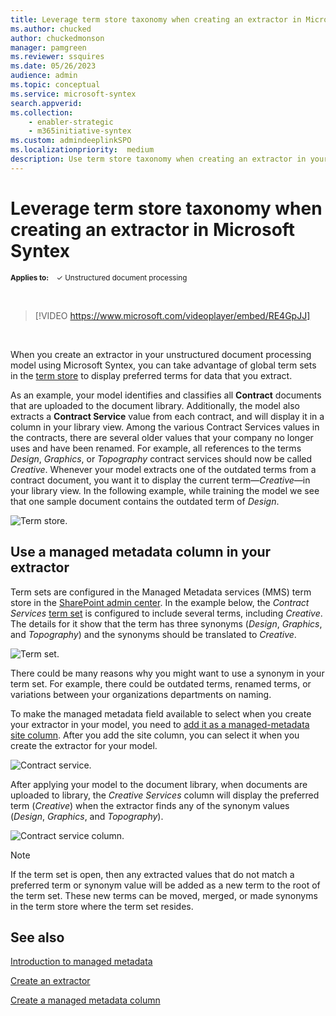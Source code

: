 ```yaml
---
title: Leverage term store taxonomy when creating an extractor in Microsoft Syntex
ms.author: chucked
author: chuckedmonson
manager: pamgreen
ms.reviewer: ssquires
ms.date: 05/26/2023
audience: admin
ms.topic: conceptual
ms.service: microsoft-syntex
search.appverid: 
ms.collection: 
    - enabler-strategic
    - m365initiative-syntex
ms.custom: admindeeplinkSPO
ms.localizationpriority:  medium
description: Use term store taxonomy when creating an extractor in your model in Microsoft Syntex.
---
```


# Leverage term store taxonomy when creating an extractor in Microsoft Syntex

<sup>**Applies to:**  &ensp; &#10003; Unstructured document processing </sup>

</br>

> [!VIDEO https://www.microsoft.com/videoplayer/embed/RE4GpJJ]  

</br>

When you create an extractor in your unstructured document processing model using Microsoft Syntex, you can take advantage of global term sets in the [term store](/sharepoint/managed-metadata) to display preferred terms for data that you extract.  

As an example, your model identifies and classifies all **Contract** documents that are uploaded to the document library.  Additionally, the model also extracts a **Contract Service** value from each contract, and will display it in a column in your library view. Among the various Contract Services values in the contracts, there are several older values that your company no longer uses and have been renamed. For example, all references to the terms *Design*, *Graphics*, or *Topography* contract services should now be called *Creative*. Whenever your model extracts one of the outdated terms from a contract document, you want it to display the current term—*Creative*—in your library view. In the following example, while training the model we see that one sample document contains the outdated term of *Design*.

   ![Term store.](../media/content-understanding/design.png)</br>

## Use a managed metadata column in your extractor

Term sets are configured in the Managed Metadata services (MMS) term store in the <a href="https://go.microsoft.com/fwlink/?linkid=2185219" target="_blank">SharePoint admin center</a>. In the example below, the *Contract Services* [term set](/sharepoint/managed-metadata#term-set) is configured to include several terms, including *Creative*.  The details for it show that the term has three synonyms (*Design*, *Graphics*, and *Topography*) and the synonyms should be translated to *Creative*. 

   ![Term set.](../media/content-understanding/term-store.png)</br>

There could be many reasons why you might want to use a synonym in your term set. For example, there could be outdated terms, renamed terms, or variations between your organizations departments on naming.

To make the managed metadata field available to select when you create your extractor in your model, you need to [add it as a managed-metadata site column](https://support.microsoft.com/office/8fad9e35-a618-4400-b3c7-46f02785d27f). After you add the site column, you can select it when you create the extractor for your model.

   ![Contract service.](../media/content-understanding/contract-services.png)</br>

After applying your model to the document library, when documents are uploaded to library, the *Creative Services* column will display the preferred term (*Creative*) when the extractor finds any of the synonym values (*Design*, *Graphics*, and *Topography*).

   ![Contract service column.](../media/content-understanding/creative.png)</br>

> [!NOTE]
> If the term set is open, then any extracted values that do not match a preferred term or synonym value will be added as a new term to the root of the term set. These new terms can be moved, merged, or made synonyms in the term store where the term set resides.

## See also

[Introduction to managed metadata](/sharepoint/managed-metadata#terms)

[Create an extractor](create-an-extractor.md)

[Create a managed metadata column](https://support.microsoft.com/office/create-a-managed-metadata-column-8fad9e35-a618-4400-b3c7-46f02785d27f?redirectSourcePath=%252farticle%252fc2a06717-8105-4aea-890d-3082853ab7b7&ui=en-US&rs=en-US&ad=US)

